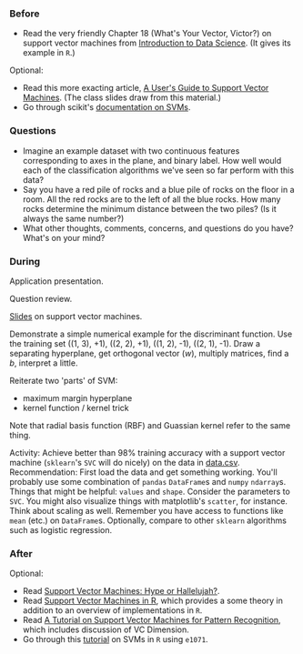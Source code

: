### Before

 * Read the very friendly Chapter 18 (What's Your Vector, Victor?) on support vector machines from [Introduction to Data Science](http://jsresearch.net/). (It gives its example in `R`.)

Optional:

* Read this more exacting article, [A User's Guide to Support Vector Machines](http://pyml.sourceforge.net/doc/howto.pdf). (The class slides draw from this material.)
* Go through scikit's [documentation on SVMs](http://scikit-learn.org/dev/modules/svm.html).


### Questions

 * Imagine an example dataset with two continuous features corresponding to axes in the plane, and binary label. How well would each of the classification algorithms we've seen so far perform with this data?
 * Say you have a red pile of rocks and a blue pile of rocks on the floor in a room. All the red rocks are to the left of all the blue rocks. How many rocks determine the minimum distance between the two piles? (Is it always the same number?)
 * What other thoughts, comments, concerns, and questions do you have? What's on your mind?


### During

Application presentation.

Question review.

[Slides](slides.pdf) on support vector machines.

Demonstrate a simple numerical example for the discriminant function. Use the training set ((1, 3), +1), ((2, 2), +1), ((1, 2), -1), ((2, 1), -1). Draw a separating hyperplane, get orthogonal vector (_w_), multiply matrices, find a _b_, interpret a little.

Reiterate two 'parts' of SVM:
 * maximum margin hyperplane
 * kernel function / kernel trick

Note that radial basis function (RBF) and Guassian kernel refer to the same thing.

Activity: Achieve better than 98% training accuracy with a support vector machine (`sklearn`'s `SVC` will do nicely) on the data in [data.csv](data.csv). Recommendation: First load the data and get something working. You'll probably use some combination of `pandas` `DataFrame`s and `numpy` `ndarray`s. Things that might be helpful: `values` and `shape`. Consider the parameters to `SVC`. You might also visualize things with matplotlib's `scatter`, for instance. Think about scaling as well. Remember you have access to functions like `mean` (etc.) on `DataFrame`s. Optionally, compare to other `sklearn` algorithms such as logistic regression.


### After

Optional:

 * Read [Support Vector Machines: Hype or Hallelujah?](http://www.bioconductor.org/help/course-materials/2008/BioC2008/labs/ml/ML1.pdf).
 * Read [Support Vector Machines in R](http://www.jstatsoft.org/v15/i09/paper), which provides a some theory in addition to an overview of implementations in `R`.
 * Read [A Tutorial on Support Vector Machines for Pattern
Recognition](https://web.archive.org/web/20120105072605/http://www.umiacs.umd.edu/~joseph/support-vector-machines4.pdf), which includes discussion of VC Dimension.
 * Go through this [tutorial](http://www.louisaslett.com/Courses/Data_Mining/ST4003-Lab7-Introduction_to_Support_Vector_Machines.pdf) on SVMs in `R` using `e1071`.
